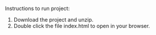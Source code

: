 Instructions to run project:
1. Download the project and unzip.
2. Double click the file index.html to open in your browser.
